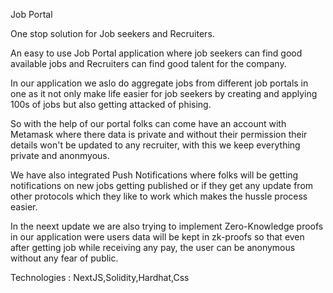 Job Portal

One stop solution for Job seekers and Recruiters.

An easy to use Job Portal application where job seekers can find good available jobs and Recruiters can find good talent for the company.

In our application we aslo do aggregate jobs from different job portals in one as it not only make life easier for job seekers by creating and applying 100s of jobs but also getting attacked of phising. 

So with the help of our portal folks can come have an account with Metamask where there data is private and without their permission their details won't be updated to any recruiter, with this we keep everything private and anonmyous.

We have also integrated Push Notifications where folks will be getting notifications on new jobs getting published or if they get any update from other protocols which they like to work which makes the hussle process easier.

In the neext update we are also trying to implement Zero-Knowledge proofs in our application were users data will be kept in zk-proofs so that even after getting job while receiving any pay, the user can be anonymous without any fear of public.

Technologies : NextJS,Solidity,Hardhat,Css



